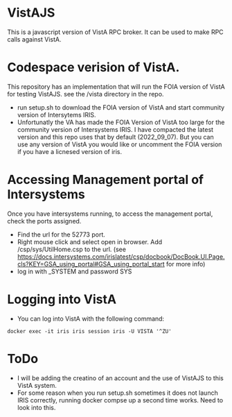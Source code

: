 # VistAJS
This is a javascript version of VistA RPC broker.  It can be used to make RPC calls against VistA. 

# Codespace verision of VistA. 

This repository has an implementation that will run the FOIA version of VistA for testing VistAJS. see the /vista directory in the repo. 

 - run setup.sh to download the FOIA version of VistA and start community version of Intersytems IRIS. 
  - Unfortunatly the VA has made the FOIA Version of VistA too large for the community version of Intersystems IRIS. I have compacted the latest version and this repo uses that by default (2022_09_07).  But you can use any version of VistA you would like or uncomment the FOIA version if you have a licnesed version of iris.

  # Accessing Management portal of Intersystems

  Once you have intersystems running, to access the management portal, check the ports assigned.

  - Find the url for the 52773 port.
  - Right mouse click and select open in browser.  Add /csp/sys/UtilHome.csp to the url. (see https://docs.intersystems.com/irislatest/csp/docbook/DocBook.UI.Page.cls?KEY=GSA_using_portal#GSA_using_portal_start for more info)
  - log in with _SYSTEM and password SYS

  # Logging into VistA

  - You can log into VistA with the following command: 

``
   docker exec -it iris iris session iris -U VISTA '^ZU'
``

# ToDo

 - I will be adding the creatino of an account and the use of VistAJS to this VistA system.
 - For some reason when you run setup.sh sometimes it does not launch IRIS correctly, running docker compse up a second time works. Need to look into this. 

    